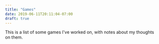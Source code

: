 ```yaml
---
title: "Games"
date: 2019-06-11T20:11:04-07:00
draft: true
---
```


This is a list of some games I've worked on, with notes about my thoughts on them.
